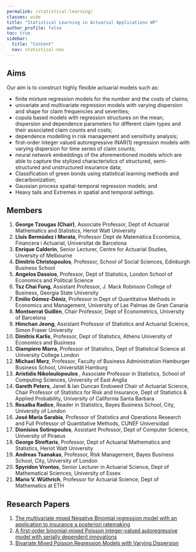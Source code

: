 ```yaml
---
permalink: /statistical-learning/
classes: wide
title: "Statistical Learning in Actuarial Applications WP"
author_profile: false
toc: true
sidebar:
  title: "Content"
  nav: statistical-nav
---
```


## Aims
Our aim is to construct highly flexible actuarial models such as:
<ul>
<li> finite mixture regression models for the number and the costs of claims; </li>
<li> univariate and multivariate regression models with varying dispersion and shape for claim frequencies and severities; </li>
<li> copula based models with regression structures on the mean, dispersion and dependence parameters for different claim types and their associated claim counts and costs; </li>
<li> dependence modelling in risk management and sensitivity analysis; </li>
<li> first-order integer valued autoregressive INAR(1) regression models with varying dispersion for time series of claim counts; </li>
<li> neural network embeddings of the aforementioned models which are able to capture the stylized characteristics of structured, semi-structured and unstructured insurance data; </li>
<li> Classification of green bonds using statistical learning methods and decarbonization; </li>  
<li> Gaussian process spatial-temporal regression models; and </li>
<li> Heavy tails and Extremes in spatial and temporal settings. </li>  
</ul>

## Members
1. <b> George Tzougas (Chair)</b>, Associate Professor, Dept of Actuarial Mathematics and Statistics, Heriot Watt University
2. <b> Lluís Bermúdez i Morata</b>, Professor Dept de Matemàtica Econòmica, Financera i Actuarial, Universitat de Barcelona
3. <b> Enrique Calderin</b>, Senior Lecturer, Centre for Actuarial Studies, Unversity of Melbourne
4. <b> Dimitris Christopoulos</b>, Professor, School of Social Sciences, Edinburgh Business School 
5. <b> Angelos Dassios</b>, Professor, Dept of Statistics, London School of Economics and Political Science 
6. <b> Tsz Chai Fung</b>, Assistant Professor, J. Mack Robinson College of Business, Georgia State University 
7. <b> Emilio Gómez-Déniz</b>, Professor in Dept of Quantitative Methods in Economics and Management, University of Las Palmas de Gran Canaria
8. <b> Montserrat Guillén</b>, Chair Professor, Dept of Econometrics, University of Barcelona
9. <b> Himchan Jeong</b>, Assistant Professor of Statistics and Actuarial Science, Simon Fraser University
10. <b> Dimitris Karlis</b>, Professor, Dept of Statistics, Athens University of Economics and Business
11. <b> Giampiero Marra</b>, Professor of Statistics, Dept of Statistical Science at University College London
12. <b> Michael Merz</b>, Professor, Faculty of Business Administration Hamburger Business School, Universität Hamburg
13. <b> Aristidis Nikoloulopoulos </b>, Associate Professor in Statistics, School of Computing Sciences, University of East Anglia
14. <b> Gareth Peters</b>, Janet & Ian Duncan Endowed Chair of Actuarial Science, Chair Professor of Statistics for Risk and Insurance, Dept of Statistics & Applied Probability, University of California Santa Barbara
15. <b> Rosalba Radice</b>, Reader in Statistics, Bayes Business School, City, University of London
16. <b> José Maria Sarabia</b>, Professor of Statistics and Operations Research and Full Professor of Quantitative Methods, CUNEF Universidad
17. <b> Dionisios Sotiropoulos</b>, Assistant Professor, Dept of Computer Science, University of Piraeus
18. <b> George Streftaris</b>,  Professor, Dept of Actuarial Mathematics and Statistics, Heriot Watt University
19. <b> Andreas Tsanakas</b>, Professor, Risk Management, Bayes Business School, City, University of London 
20. <b> Spyridon Vrontos</b>, Senior Lecturer in Actuarial Science, Dept of Mathematical Sciences, University of Essex
21. <b> Mario V. Wüthrich</b>, Professor for Actuarial Science, Dept of Mathematics at ETH

## Research Papers
1. <a href="https://ifoadatascienceresearch.github.io/blog/multivariate-mixed-NB/"> The multivariate mixed Negative Binomial regression model with an application to insurance a posteriori ratemaking </a>
2. <a href="https://ifoadatascienceresearch.github.io/blog/first-order-binomial/"> A first-order binomial-mixed Poisson integer-valued autoregressive model with serially dependent innovations </a>
3. <a href="https://ifoadatascienceresearch.github.io/blog/bivariate-mixed-poisson/"> Bivariate Mixed Poisson Regression Models with Varying Dispersion </a>


